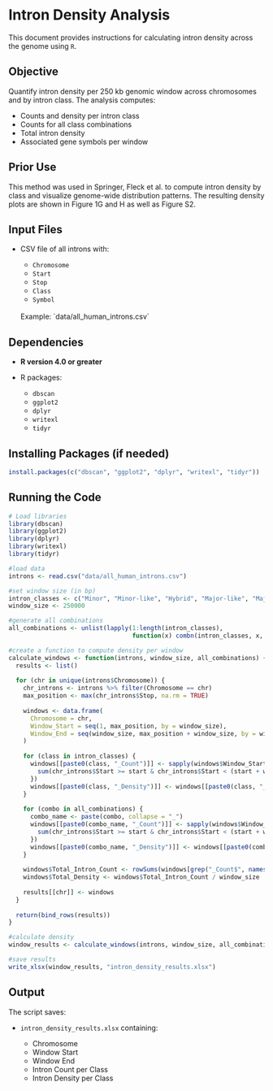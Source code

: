 
# Intron Density Analysis
This document provides instructions for calculating intron density across the genome using `R`.

## Objective
Quantify intron density per 250 kb genomic window across chromosomes and by intron class. The analysis computes:

- Counts and density per intron class
- Counts for all class combinations
- Total intron density
- Associated gene symbols per window

## Prior Use
This method was used in Springer, Fleck et al. to compute intron density by class and visualize genome-wide distribution patterns. The resulting density plots are shown in Figure 1G and H as well as Figure S2.

## Input Files
- CSV file of all introns with:

  - `Chromosome`
  - `Start`
  - `Stop`
  - `Class`
  - `Symbol`  
  
  <br>
  Example: `data/all_human_introns.csv`

## Dependencies
- **R version 4.0 or greater**
- R packages:

  - `dbscan`
  - `ggplot2`
  - `dplyr`
  - `writexl`
  - `tidyr`

## Installing Packages (if needed)
```r
install.packages(c("dbscan", "ggplot2", "dplyr", "writexl", "tidyr"))

```

## Running the Code
```r
# Load libraries
library(dbscan)
library(ggplot2)
library(dplyr)
library(writexl)
library(tidyr)

#load data
introns <- read.csv("data/all_human_introns.csv")

#set window size (in bp)
intron_classes <- c("Minor", "Minor-like", "Hybrid", "Major-like", "Major", "Non-canonical")
window_size <- 250000

#generate all combinations
all_combinations <- unlist(lapply(1:length(intron_classes), 
                                  function(x) combn(intron_classes, x, simplify = FALSE)), recursive = FALSE)

#create a function to compute density per window
calculate_windows <- function(introns, window_size, all_combinations) {
  results <- list()
  
  for (chr in unique(introns$Chromosome)) {
    chr_introns <- introns %>% filter(Chromosome == chr)
    max_position <- max(chr_introns$Stop, na.rm = TRUE)
    
    windows <- data.frame(
      Chromosome = chr,
      Window_Start = seq(1, max_position, by = window_size),
      Window_End = seq(window_size, max_position + window_size, by = window_size)
    )
    
    for (class in intron_classes) {
      windows[[paste0(class, "_Count")]] <- sapply(windows$Window_Start, function(start) {
        sum(chr_introns$Start >= start & chr_introns$Start < (start + window_size) & chr_introns$Class == class)
      })
      windows[[paste0(class, "_Density")]] <- windows[[paste0(class, "_Count")]] / window_size
    }
    
    for (combo in all_combinations) {
      combo_name <- paste(combo, collapse = "_")
      windows[[paste0(combo_name, "_Count")]] <- sapply(windows$Window_Start, function(start) {
        sum(chr_introns$Start >= start & chr_introns$Start < (start + window_size) & chr_introns$Class %in% combo)
      })
      windows[[paste0(combo_name, "_Density")]] <- windows[[paste0(combo_name, "_Count")]] / window_size
    }
    
    windows$Total_Intron_Count <- rowSums(windows[grep("_Count$", names(windows))])
    windows$Total_Density <- windows$Total_Intron_Count / window_size
    
    results[[chr]] <- windows
  }
  
  return(bind_rows(results))
}

#calculate density
window_results <- calculate_windows(introns, window_size, all_combinations)

#save results
write_xlsx(window_results, "intron_density_results.xlsx")


```

## Output
The script saves:

- `intron_density_results.xlsx` containing:

  - Chromosome
  - Window Start
  - Window End
  - Intron Count per Class
  - Intron Density per Class
  
<br><br>
